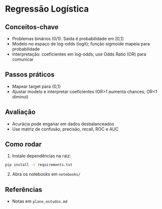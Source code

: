 # Regressão Logística

## Conceitos-chave
- Problemas binários (0/1). Saída é probabilidade em [0,1]
- Modelo no espaço de log-odds (logit); função sigmoide mapeia para probabilidade
- Interpretação: coeficientes em log-odds; use Odds Ratio (OR) para comunicar

## Passos práticos
- Mapear target para {0,1}
- Ajustar modelo e interpretar coeficientes (OR>1 aumenta chances; OR<1 diminui)

## Avaliação
- Acurácia pode enganar em dados desbalanceados
- Use matriz de confusão, precisão, recall, ROC e AUC

## Como rodar
1) Instale dependências na raiz:
```bash
pip install -r requirements.txt
```
2) Abra os notebooks em `notebooks/`

## Referências
- Notas em `plano_estudos.md`
